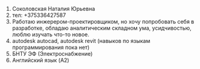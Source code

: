 1. Соколовская Наталия Юрьевна
2. тел: +375336427587
3. Работаю инжерером-проектировщиком, но хочу попробовать себя в разработке, обладаю аналитическим складном ума, усидчивостью, люблю изучать что-то новое.
4. autodesk autocad, autodesk revit (навыков по языкам программирования пока нет)
7. БНТУ ЭФ (Электроснабжение)
8. Английский язык (A2)
